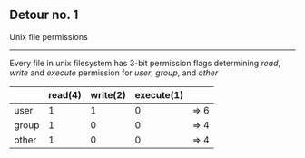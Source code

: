 ## Detour no. 1

Unix file permissions

---

Every file in unix filesystem has 3-bit permission flags determining 
_read_, _write_ and _execute_ permission for _user_, _group_, and _other_

|       | read(4) | write(2) | execute(1) |      |
| ----- | ------- | -------- | ---------- | ---- |
| user  | 1       | 1        | 0          | => 6 |
| group | 1       | 0        | 0          | => 4 |
| other | 1       | 0        | 0          | => 4 |